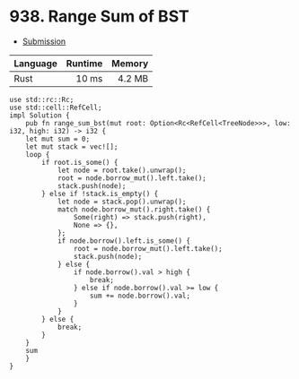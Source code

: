 # 938. Range Sum of BST
- [Submission](https://leetcode.com/submissions/detail/1140307780/)

| Language | Runtime | Memory |
| :-       |       -:|      -:|
| Rust | 10 ms | 4.2 MB |
```
use std::rc::Rc;
use std::cell::RefCell;
impl Solution {
    pub fn range_sum_bst(mut root: Option<Rc<RefCell<TreeNode>>>, low: i32, high: i32) -> i32 {
    let mut sum = 0;
    let mut stack = vec![];
    loop {
        if root.is_some() {
            let node = root.take().unwrap();
            root = node.borrow_mut().left.take();
            stack.push(node);
        } else if !stack.is_empty() {
            let node = stack.pop().unwrap();
            match node.borrow_mut().right.take() {
                Some(right) => stack.push(right),
                None => {},
            };
            if node.borrow().left.is_some() {
                root = node.borrow_mut().left.take();
                stack.push(node);
            } else {
                if node.borrow().val > high {
                    break;
                } else if node.borrow().val >= low {
                    sum += node.borrow().val;
                }
            }
        } else {
            break;
        }
    }
    sum
    }
}
```
